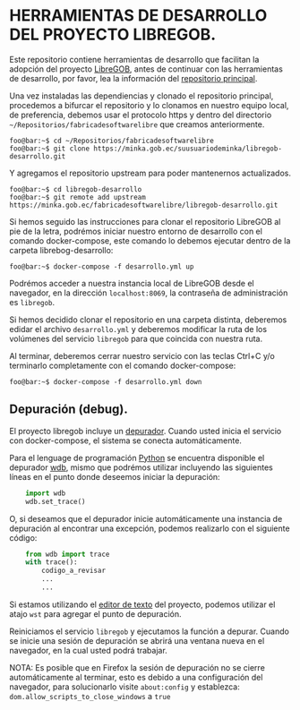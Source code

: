 # HERRAMIENTAS DE DESARROLLO DEL PROYECTO LIBREGOB.

Este repositorio contiene herramientas de desarrollo que facilitan la adopción del proyecto [LibreGOB](http://libregob.org), antes de continuar con las herramientas de desarrollo, por favor, lea la información del [repositorio principal](https://minka.gob.ec/fabricadesoftwarelibre/libregob).

Una vez instaladas las dependiencias y clonado el repositorio principal, procedemos a bifurcar el repositorio y lo clonamos en nuestro equipo local, de preferencia, debemos usar el protocolo https y dentro del directorio `~/Repositorios/fabricadesoftwarelibre` que creamos anteriormente.


```console
foo@bar:~$ cd ~/Repositorios/fabricadesoftwarelibre
foo@bar:~$ git clone https://minka.gob.ec/suusuariodeminka/libregob-desarrollo.git
```

Y agregamos el repositorio upstream para poder mantenernos actualizados.

```console
foo@bar:~$ cd libregob-desarrollo
foo@bar:~$ git remote add upstream https://minka.gob.ec/fabricadesoftwarelibre/libregob-desarrollo.git
```

Si hemos seguido las instrucciones para clonar el repositorio LibreGOB al pie de la letra, podrémos iniciar nuestro entorno de desarrollo con el comando docker-compose, este comando lo debemos ejecutar dentro de la carpeta librebog-desarrollo:

```console
foo@bar:~$ docker-compose -f desarrollo.yml up
```

Podrémos acceder a nuestra instancia local de LibreGOB desde el navegador, en la dirección `localhost:8069`, la contraseña de administración es `libregob`.

Si hemos decidido clonar el repositorio en una carpeta distinta, deberemos edidar el archivo `desarrollo.yml` y deberemos modificar la ruta de los volúmenes del servicio `libregob` para que coincida con nuestra ruta.

Al terminar, deberemos cerrar nuestro servicio con las teclas Ctrl+C y/o terminarlo completamente con el comando docker-compose:

```console
foo@bar:~$ docker-compose -f desarrollo.yml down

```

## Depuración (debug).

El proyecto libregob incluye un [depurador](https://minka.gob.ec/fabricadesoftwarelibre/libregob-desarrollo). Cuando usted inicia el servicio con docker-compose, el sistema se conecta automáticamente.

Para el lenguage de programación [Python](https://www.python.org/) se encuentra disponible el depurador [wdb](https://github.com/Kozea/wdb), mismo que podrémos utilizar incluyendo las siguientes líneas en el punto donde deseemos iniciar la depuración:

```python
    import wdb
    wdb.set_trace()
```

O, si deseamos que el depurador inicie automáticamente una instancia de depuración al encontrar una excepción, podemos realizarlo con el siguiente código:

```python
    from wdb import trace
    with trace():
        codigo_a_revisar
        ...
        ...
```

Si estamos utilizando el [editor de texto](https://minka.gob.ec/fabricadesoftwarelibre/libregob-nvim) del proyecto, podemos utilizar el atajo `wst` para agregar el punto de depuración.

Reiniciamos el servicio `libregob` y ejecutamos la función a depurar. Cuando se inicie una sesión de depuración se abrirá una ventana nueva en el navegador, en la cual usted podrá trabajar.

NOTA: Es posible que en Firefox la sesión de depuración no se cierre automáticamente al terminar, esto es debido a una configuración del navegador, para solucionarlo visite `about:config` y establezca: `dom.allow_scripts_to_close_windows` a `true`

